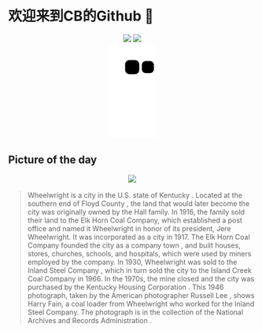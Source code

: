 
# 欢迎来到CB的Github 👋

<div align="center">
  <img height="137px" src="https://github-readme-stats.vercel.app/api?username=SuperCB&show_icons=true&theme=radical" />
  <img height="137px" src="https://github-readme-stats.vercel.app/api/top-langs/?username=SuperCB&hide_title=true&hide_border=true&layout=compact&langs_count=6&text_color=000&icon_color=fff" />
</div>


<div align="center">
    <img src="./contribution-snake/github-contribution-grid-snake.svg" />
</div>



## Picture of the day
<div align="center">
  <img width=400px src="https://upload.wikimedia.org/wikipedia/commons/thumb/8/87/Harry_Fain%2C_coal_loader._Inland_Steel_Company%2C_Wheelwright_%5E1_%26_2_Mines%2C_Wheelwright%2C_Floyd_County%2C_Kentucky._-_NARA_-_541452_-_cropped_and_restored.jpg/525px-Harry_Fain%2C_coal_loader._Inland_Steel_Company%2C_Wheelwright_%5E1_%26_2_Mines%2C_Wheelwright%2C_Floyd_County%2C_Kentucky._-_NARA_-_541452_-_cropped_and_restored.jpg" />
</div>

>Wheelwright  is a city in the U.S. state of  Kentucky . Located at the southern end of  Floyd County , the land that would later become the city was originally owned by the Hall family. In 1916, the family sold their land to the Elk Horn Coal Company, which established a post office and named it Wheelwright in honor of its president, Jere Wheelwright. It was incorporated as a city in 1917. The Elk Horn Coal Company founded the city as a  company town , and built houses, stores, churches, schools, and hospitals, which were used by miners employed by the company. In 1930, Wheelwright was sold to the  Inland Steel Company , which in turn sold the city to the Island Creek Coal Company in 1966. In the 1970s, the mine closed and the city was purchased by the  Kentucky Housing Corporation . This 1946 photograph, taken by the American photographer  Russell Lee , shows Harry Fain, a coal loader from Wheelwright who worked for the Inland Steel Company. The photograph is in the collection of the  National Archives and Records Administration .


